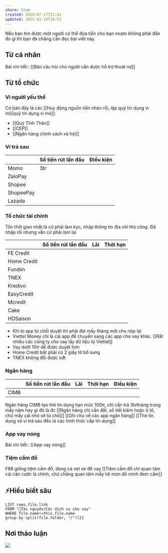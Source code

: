 ```yaml
---
share: true
created: 2024-07-17T21:41
updated: 2025-01-14T18:51
---
```

Nếu bạn tìm được một người có thể đưa tiền cho bạn mượn không phải đắn đo gì thì bạn đã chẳng cần đọc bài viết này.

## Từ cá nhân
Bài chi tiết:: [[Bản câu hỏi cho người cần được hỗ trợ thoát nợ]]

## Từ tổ chức
### Vì người yếu thế
Cơ bản đây là các [[Huy động nguồn tiền nhàn rỗi, lập quỹ tín dụng vi mô|quỹ tín dụng vi mô]]:
- [[Quỹ Tình Thân]]           
- [[CEP]]                     
- [[Ngân hàng chính sách xã hội]] 

### Ví trả sau
|           | Số tiền rút lần đầu | Điều kiện |
| --------- | ------------------- | --------- |
| Momo      | 3tr                 |           |
| ZaloPay   |                     |           |
| Shopee    |                     |           |
| ShopeePay |                     |           |
| Lazada    |                     |           |

### Tổ chức tài chính
Tốn thời gian nhất là cứ phải làm kyc, nhập thông tin địa chỉ thủ công. Đã nhập rồi nhưng vẫn cứ phải làm lại

|             | Số tiền rút lần đầu | Lãi | Thời hạn |
| ----------- | ------------------- | --- | -------- |
| FE Credit   |                     |     |          |
| Home Credit |                     |     |          |
| Fundiin     |                     |     |          |
| TNEX        |                     |     |          |
| Kredivo     |                     |     |          |
| EasyCredit  |                     |     |          |
| Mcredit     |                     |     |          |
| Cake        |                     |     |          |
| HDSaison    |                     |     |          |

- Khi bị app từ chối duyệt thì phải đợi mấy tháng mới cho nộp lại
- Viettel Money chỉ là cái app để chuyển sang các app cho vay khác. [[Rất nhiều các công ty cho vay lấy dữ liệu từ Viettel]]
- Vay dưới 10tr dễ được duyệt hơn
- Home Credit bắt phải có 2 giấy tờ bổ sung
- TNEX không đổi được sđt 

### Ngân hàng
|      | Số tiền rút lần đầu | Lãi | Thời hạn | Điều kiện |
| ---- | ------------------- | --- | -------- | --------- |
| CIMB |                     |     |          |           |
Ngân hàng CIMB tạo thẻ tín dụng hạn mức 100tr, chỉ cần trả 3tr∕tháng trong mấy năm hay gì đó là đc
[[Ngân hàng chỉ cần đất, sổ tiết kiệm hoặc ô tô, chứ mấy cái nhỏ sẽ từ chối]]
[[Ghi chú về các app ngân hàng]]
[[Thẻ tín dụng và ví trả sau đều là các hình thức cấp tín dụng]]

### App vay nóng
Bài chi tiết:: [[App vay nóng]]

### Tiệm cầm đồ
F88 giống tiệm cầm đồ, dùng cà vẹt xe để vay
[[Tiệm cầm đồ chỉ quan tâm cái căn cước là chính, chứ chẳng quan tâm mấy tới món đồ mình đem cầm]]

## ⚡Hiểu biết sâu
```dataview
LIST rows.file.link
FROM "📜Tài nguyên/Các dịch vụ cho vay" 
WHERE file.name!=this.file.name
group by split(file.folder, "/")[2] 
```

## Nơi thảo luận
![](https://i.imgur.com/OtW4epu.png)
